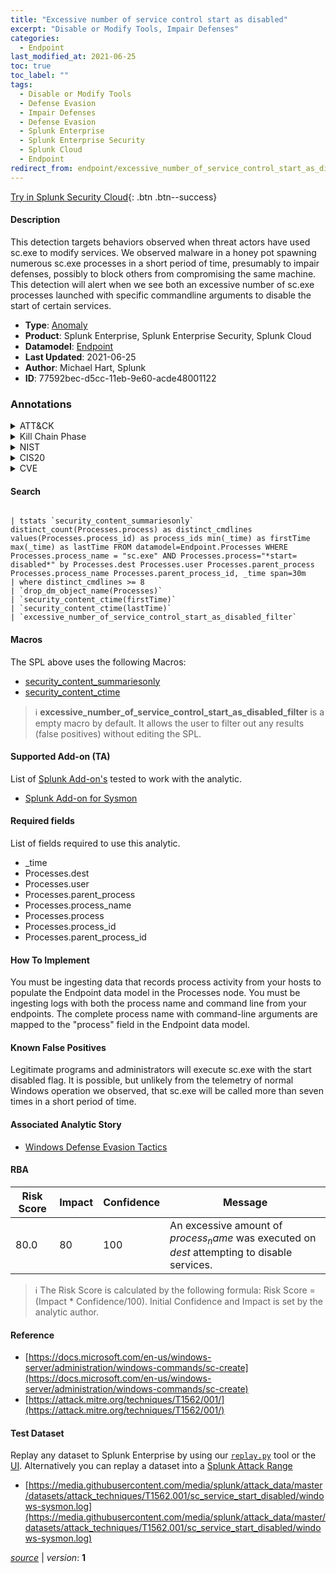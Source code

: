 ```yaml
---
title: "Excessive number of service control start as disabled"
excerpt: "Disable or Modify Tools, Impair Defenses"
categories:
  - Endpoint
last_modified_at: 2021-06-25
toc: true
toc_label: ""
tags:
  - Disable or Modify Tools
  - Defense Evasion
  - Impair Defenses
  - Defense Evasion
  - Splunk Enterprise
  - Splunk Enterprise Security
  - Splunk Cloud
  - Endpoint
redirect_from: endpoint/excessive_number_of_service_control_start_as_disabled/
---
```




[Try in Splunk Security Cloud](https://www.splunk.com/en_us/cyber-security.html){: .btn .btn--success}

#### Description

This detection targets behaviors observed when threat actors have used sc.exe to modify services. We observed malware in a honey pot spawning numerous sc.exe processes in a short period of time, presumably to impair defenses, possibly to block others from compromising the same machine.  This detection will alert when we see both an excessive number of sc.exe processes launched with specific commandline arguments to disable the start of certain services.

- **Type**: [Anomaly](https://github.com/splunk/security_content/wiki/Detection-Analytic-Types)
- **Product**: Splunk Enterprise, Splunk Enterprise Security, Splunk Cloud
- **Datamodel**: [Endpoint](https://docs.splunk.com/Documentation/CIM/latest/User/Endpoint)
- **Last Updated**: 2021-06-25
- **Author**: Michael Hart, Splunk
- **ID**: 77592bec-d5cc-11eb-9e60-acde48001122

### Annotations
<details>
  <summary>ATT&CK</summary>

<div markdown="1">

#### [ATT&CK](https://attack.mitre.org/)

| ID          | Technique   | Tactic         |
| ----------- | ----------- |--------------- |
| [T1562.001](https://attack.mitre.org/techniques/T1562/001/) | Disable or Modify Tools | Defense Evasion |

| [T1562](https://attack.mitre.org/techniques/T1562/) | Impair Defenses | Defense Evasion |

</div>
</details>


<details>
  <summary>Kill Chain Phase</summary>

<div markdown="1">

* Exploitation


</div>
</details>


<details>
  <summary>NIST</summary>

<div markdown="1">



</div>
</details>

<details>
  <summary>CIS20</summary>

<div markdown="1">



</div>
</details>

<details>
  <summary>CVE</summary>

<div markdown="1">


</div>
</details>


#### Search

```

| tstats `security_content_summariesonly` distinct_count(Processes.process) as distinct_cmdlines values(Processes.process_id) as process_ids min(_time) as firstTime max(_time) as lastTime FROM datamodel=Endpoint.Processes WHERE Processes.process_name = "sc.exe" AND Processes.process="*start= disabled*" by Processes.dest Processes.user Processes.parent_process Processes.process_name Processes.parent_process_id, _time span=30m 
| where distinct_cmdlines >= 8 
| `drop_dm_object_name(Processes)` 
| `security_content_ctime(firstTime)` 
| `security_content_ctime(lastTime)` 
| `excessive_number_of_service_control_start_as_disabled_filter`
```

#### Macros
The SPL above uses the following Macros:
* [security_content_summariesonly](https://github.com/splunk/security_content/blob/develop/macros/security_content_summariesonly.yml)
* [security_content_ctime](https://github.com/splunk/security_content/blob/develop/macros/security_content_ctime.yml)

> :information_source:
> **excessive_number_of_service_control_start_as_disabled_filter** is a empty macro by default. It allows the user to filter out any results (false positives) without editing the SPL.


#### Supported Add-on (TA)
List of [Splunk Add-on's](https://docs.splunk.com/Documentation/AddOns/released/Overview/AboutSplunkadd-ons) tested to work with the analytic.

* [Splunk Add-on for Sysmon](https://splunkbase.splunk.com/app/5709)


#### Required fields
List of fields required to use this analytic.
* _time
* Processes.dest
* Processes.user
* Processes.parent_process
* Processes.process_name
* Processes.process
* Processes.process_id
* Processes.parent_process_id



#### How To Implement
You must be ingesting data that records process activity from your hosts to populate the Endpoint data model in the Processes node. You must be ingesting logs with both the process name and command line from your endpoints. The complete process name with command-line arguments are mapped to the &#34;process&#34; field in the Endpoint data model.
#### Known False Positives
Legitimate programs and administrators will execute sc.exe with the start disabled flag.  It is possible, but unlikely from the telemetry of normal Windows operation we observed, that sc.exe will be called more than seven times in a short period of time.

#### Associated Analytic Story
* [Windows Defense Evasion Tactics](/stories/windows_defense_evasion_tactics)




#### RBA

| Risk Score  | Impact      | Confidence   | Message      |
| ----------- | ----------- |--------------|--------------|
| 80.0 | 80 | 100 | An excessive amount of $process_name$ was executed on $dest$ attempting to disable services. |


> :information_source:
> The Risk Score is calculated by the following formula: Risk Score = (Impact * Confidence/100). Initial Confidence and Impact is set by the analytic author.


#### Reference

* [https://docs.microsoft.com/en-us/windows-server/administration/windows-commands/sc-create](https://docs.microsoft.com/en-us/windows-server/administration/windows-commands/sc-create)
* [https://attack.mitre.org/techniques/T1562/001/](https://attack.mitre.org/techniques/T1562/001/)



#### Test Dataset
Replay any dataset to Splunk Enterprise by using our [`replay.py`](https://github.com/splunk/attack_data#using-replaypy) tool or the [UI](https://github.com/splunk/attack_data#using-ui).
Alternatively you can replay a dataset into a [Splunk Attack Range](https://github.com/splunk/attack_range#replay-dumps-into-attack-range-splunk-server)

* [https://media.githubusercontent.com/media/splunk/attack_data/master/datasets/attack_techniques/T1562.001/sc_service_start_disabled/windows-sysmon.log](https://media.githubusercontent.com/media/splunk/attack_data/master/datasets/attack_techniques/T1562.001/sc_service_start_disabled/windows-sysmon.log)



[*source*](https://github.com/splunk/security_content/tree/develop/detections/endpoint/excessive_number_of_service_control_start_as_disabled.yml) \| *version*: **1**